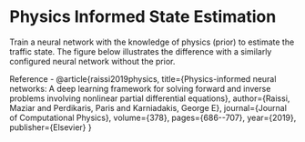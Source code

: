 # Physics Informed State Estimation

Train a neural network with the knowledge of physics (prior) to estimate the traffic state. The figure below illustrates the difference with a similarly configured neural network without the prior.

Reference - 
@article{raissi2019physics,
  title={Physics-informed neural networks: A deep learning framework for solving forward and inverse problems involving nonlinear partial differential equations},
  author={Raissi, Maziar and Perdikaris, Paris and Karniadakis, George E},
  journal={Journal of Computational Physics},
  volume={378},
  pages={686--707},
  year={2019},
  publisher={Elsevier}
}
